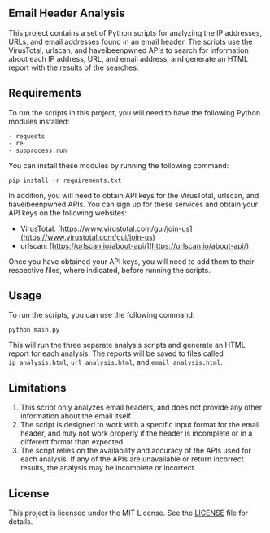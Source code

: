 ## Email Header Analysis

This project contains a set of Python scripts for analyzing the IP addresses, URLs, and email addresses found in an email header. The scripts use the VirusTotal, urlscan, and haveibeenpwned APIs to search for information about each IP address, URL, and email address, and generate an HTML report with the results of the searches.

## Requirements

To run the scripts in this project, you will need to have the following Python modules installed:

```
- requests
- re
- subprocess.run
```

You can install these modules by running the following command:

```
pip install -r requirements.txt
```

In addition, you will need to obtain API keys for the VirusTotal, urlscan, and haveibeenpwned APIs. You can sign up for these services and obtain your API keys on the following websites:

- VirusTotal: [https://www.virustotal.com/gui/join-us](https://www.virustotal.com/gui/join-us)
- urlscan: [https://urlscan.io/about-api/](https://urlscan.io/about-api/)

Once you have obtained your API keys, you will need to add them to their respective files, where indicated, before running the scripts.

## Usage

To run the scripts, you can use the following command:

```
python main.py
```

This will run the three separate analysis scripts and generate an HTML report for each analysis. The reports will be saved to files called `ip_analysis.html`, `url_analysis.html`, and `email_analysis.html`.

## Limitations

1. This script only analyzes email headers, and does not provide any other information about the email itself.
2. The script is designed to work with a specific input format for the email header, and may not work properly if the header is incomplete or in a different format than expected.
3. The script relies on the availability and accuracy of the APIs used for each analysis. If any of the APIs are unavailable or return incorrect results, the analysis may be incomplete or incorrect.

## License

This project is licensed under the MIT License. See the [LICENSE](https://github.com/spinout8121/Email-Header-Analysis/blob/main/LICENSE) file for details.
